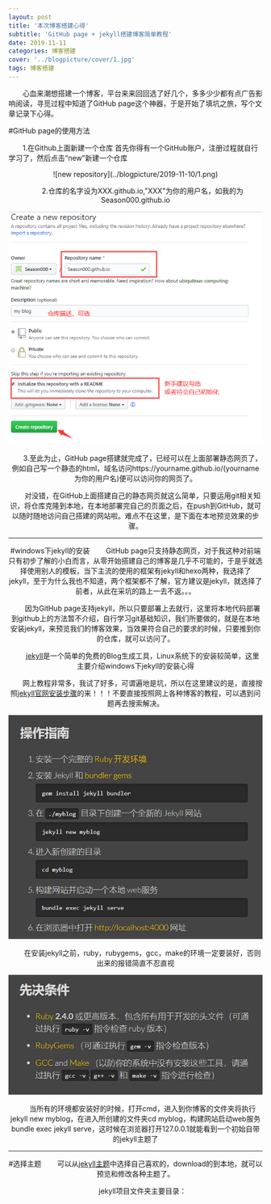 ```yaml
---
layout: post
title: '本次博客搭建心得'  
subtitle: 'GitHub page + jekyll搭建博客简单教程'
date: 2019-11-11
categories: 博客搭建
cover: '../blogpicture/cover/1.jpg'
tags: 博客搭建
---
```


 
&emsp;&emsp;心血来潮想搭建一个博客，平台来来回回选了好几个，多多少少都有点广告影响阅读，寻觅过程中知道了GitHub page这个神器，于是开始了填坑之旅，写个文章记录下心得。


 
#GitHub page的使用方法



&emsp;&emsp;1.在Github上面新建一个仓库
首先你得有一个GitHub账户，注册过程就自行学习了，然后点击“new”新建一个仓库
<div align=center>![new repository](../blogpicture/2019-11-10/1.png)


&emsp;&emsp;2.仓库的名字设为XXX.github.io,"XXX"为你的用户名，如我的为Season000.github.io


![set name](../blogpicture/2019-11-10/2.png)

&emsp;&emsp;3.至此为止，GitHub page搭建就完成了，已经可以在上面部署静态网页了，例如自己写一个静态的html，域名访问https://yourname.github.io/(yourname为你的用户名)便可以访问你的网页了。

&emsp;&emsp;对没错，在GitHub上面搭建自己的静态网页就这么简单，只要运用git相关知识，将仓库克隆到本地，在本地部署完自己的页面之后，在push到GitHub，就可以随时随地访问自己搭建的网站啦。难点不在这里，是下面在本地预览效果的步骤。

----------

#windows下jekyll的安装
&emsp;&emsp;GitHub page只支持静态网页，对于我这种对前端只有初步了解的小白而言，从零开始搭建自己的博客是几乎不可能的，于是乎就选择使用别人的模板，当下主流的使用的框架有jekyll和hexo两种，我选择了jekyll，至于为什么我也不知道，两个框架都不了解，官方建议是jekyll，就选择了前者，从此在采坑的路上一去不返。。。

&emsp;&emsp;因为GitHub page支持jekyll，所以只要部署上去就行，这里将本地代码部署到github上的方法暂不介绍，自行学习git基础知识，我们所要做的，就是在本地安装jekyll，来预览我们的博客效果，当效果符合自己的要求的时候，只要推到你的仓库，就可以访问了。

&emsp;&emsp;[jekyll](https://baike.baidu.com/item/jekyll/1164861?fr=aladdin)是一个简单的免费的Blog生成工具，Linux系统下的安装较简单，这里主要介绍windows下jekyll的安装心得

&emsp;&emsp;网上教程非常多，我试了好多，可谓遍地是坑，所以在这里建议的是，直接按照[jekyll官网安装步骤](https://www.jekyll.com.cn/docs/)的来！！！不要直接按照网上各种博客的教程，可以遇到问题再去搜索解决。


![jekyll](../blogpicture/2019-11-10/4.png)


&emsp;&emsp;在安装jekyll之前，ruby，rubygems，gcc，make的环境一定要装好，否则出来的报错简直不忍直视

![ruby](../blogpicture/2019-11-10/5.png)


&emsp;&emsp;当所有的环境都安装好的时候，打开cmd，进入到你博客的文件夹将执行jekyll new myblog，在进入所创建的文件夹cd myblog，构建网站启动web服务bundle exec jekyll serve，这时候在浏览器打开127.0.0.1就能看到一个初始自带的jekyll主题了

----------

#选择主题
&emsp;&emsp;可以从[jekyll主题](http://jekyllthemes.org/)中选择自己喜欢的，download的到本地，就可以预览和修改各种主题了。

&emsp;&emsp;jekyll项目文件夹主要目录：
  